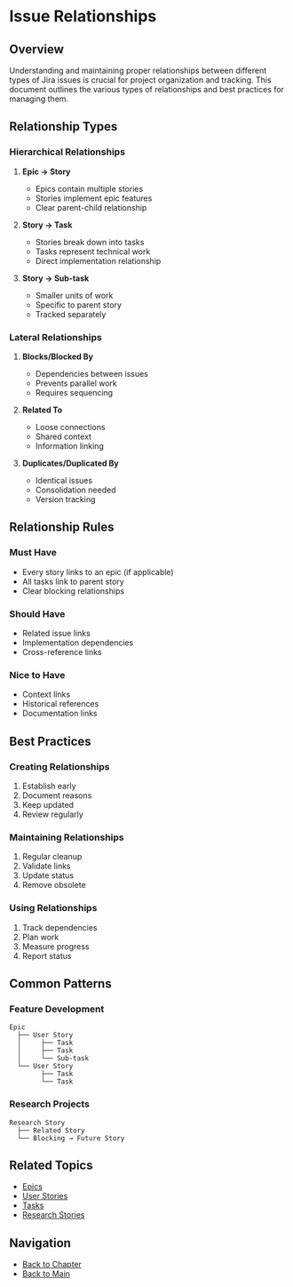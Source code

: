 # Issue Relationships

## Overview

Understanding and maintaining proper relationships between different types of Jira issues is crucial for project organization and tracking. This document outlines the various types of relationships and best practices for managing them.

## Relationship Types

### Hierarchical Relationships

1. **Epic → Story**
   - Epics contain multiple stories
   - Stories implement epic features
   - Clear parent-child relationship

2. **Story → Task**
   - Stories break down into tasks
   - Tasks represent technical work
   - Direct implementation relationship

3. **Story → Sub-task**
   - Smaller units of work
   - Specific to parent story
   - Tracked separately

### Lateral Relationships

1. **Blocks/Blocked By**
   - Dependencies between issues
   - Prevents parallel work
   - Requires sequencing

2. **Related To**
   - Loose connections
   - Shared context
   - Information linking

3. **Duplicates/Duplicated By**
   - Identical issues
   - Consolidation needed
   - Version tracking

## Relationship Rules

### Must Have
- Every story links to an epic (if applicable)
- All tasks link to parent story
- Clear blocking relationships

### Should Have
- Related issue links
- Implementation dependencies
- Cross-reference links

### Nice to Have
- Context links
- Historical references
- Documentation links

## Best Practices

### Creating Relationships
1. Establish early
2. Document reasons
3. Keep updated
4. Review regularly

### Maintaining Relationships
1. Regular cleanup
2. Validate links
3. Update status
4. Remove obsolete

### Using Relationships
1. Track dependencies
2. Plan work
3. Measure progress
4. Report status

## Common Patterns

### Feature Development
```
Epic
  ├── User Story
  │     ├── Task
  │     ├── Task
  │     └── Sub-task
  └── User Story
        ├── Task
        └── Task
```

### Research Projects
```
Research Story
  ├── Related Story
  └── Blocking → Future Story
```

## Related Topics
- [Epics](epics.md)
- [User Stories](user-stories.md)
- [Tasks](tasks.md)
- [Research Stories](research-stories.md)

## Navigation
- [Back to Chapter](README.md)
- [Back to Main](../../README.md)
